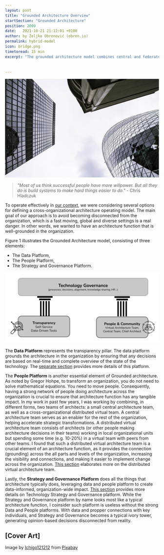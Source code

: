 ```yaml
---
layout: post
title: "Grounded Architecture Overview"
startSection: "Grounded Architecture"
position: 2009
date:   2021-10-21 21:12:01 +0100
author: by Željko Obrenović (obren.io)
permalink: hybrid-model
icon: bridge.png
timetoread: 15 min
excerpt: "The grounded architecture model combines central and federated architecture functions elements, adding a new aspect of a data platform."


---
```

![](assets/images/arch/buildings-205986_1920.jpg)

> *"Most of us think successful people have more willpower. But all they do is build systems to make hard things easier to do."* - Chris Hladczuk

To operate effectively in [our context](context), we were considering several options for defining a cross-organizational architecture operating model. The main goal of our approach is to avoid becoming disconnected from the organization, which is a fast moving, global and diverse settings is a real danger. In other words, we wanted to have an architecture function that is well-grounded in the organization. 

Figure 1 illustrates the Grounded Architecture model, consisting of three elements:
* The Data Platform,
* The People Platform,
* The Strategy and Governance Platform.


![](assets/images/model.jpg)

The **Data Platform** represents the transparency pillar. The data platform grounds the architecture in the organization by ensuring that any decisions are based on real-time and complete overview of the state of the technology. The [separate section](data-platform) provides more details of this platform. 

The **People Platform** is another essential element of Grounded architecture. As noted by Gregor Hohpe, to transform an organization, you do not need to solve mathematical equations. You need to move people. Consequently, having a strong network of people doing architecture across the organization is crucial to ensure that architecture function has any tangible impact. In my work in past few years, I was working by combining, in different forms, two teams of architects: a small central architecture team, as well as a cross-organizational distributed virtual team. A central architecture team serves as an enabler for the rest of the organization, helping accelerate strategic transformations. A distributed virtual architecture team consists of architects (or other people making architecture decisions in their teams) working in local organizational units but spending some time (e.g. 10-20%) in a virtual team with peers from other teams. I found that such a distributed virtual architecture team is a crucial element of an architecture function, as it provides the connection (grounding) across the all parts and levels of the organization, increasing the visibility and connections, and making it easier to implement change across the organization. [This section](people) elaborates more on the distributed virtual architecture team. 

Lastly, the **Strategy and Governance Platform** does all the things that architecture typically does, leveraging data and people platform to create data-informed, organization-wide impact. [This section](governance) provides more details on Technology Strategy and Governance platform. While the Strategy and Governance platform by name looks most like a typical architecture function, I coinsider such platform is useless without the strong Data and People platforms. With data and propper connections with key individuals, and Strategy and Governance becomes a typical ivory tower, generating opinion-based decisions disconnected from reality.     


## [Cover Art]

Image by <a href="https://pixabay.com/users/ichigo121212-11728/?utm_source=link-attribution&amp;utm_medium=referral&amp;utm_campaign=image&amp;utm_content=205986">Ichigo121212</a> from <a href="https://pixabay.com/?utm_source=link-attribution&amp;utm_medium=referral&amp;utm_campaign=image&amp;utm_content=205986">Pixabay</a>
